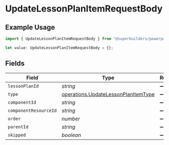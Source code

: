 # UpdateLessonPlanItemRequestBody

## Example Usage

```typescript
import { UpdateLessonPlanItemRequestBody } from "@superbuilders/powerpath/models/operations";

let value: UpdateLessonPlanItemRequestBody = {};
```

## Fields

| Field                                                                                      | Type                                                                                       | Required                                                                                   | Description                                                                                |
| ------------------------------------------------------------------------------------------ | ------------------------------------------------------------------------------------------ | ------------------------------------------------------------------------------------------ | ------------------------------------------------------------------------------------------ |
| `lessonPlanId`                                                                             | *string*                                                                                   | :heavy_minus_sign:                                                                         | N/A                                                                                        |
| `type`                                                                                     | [operations.UpdateLessonPlanItemType](../../models/operations/updatelessonplanitemtype.md) | :heavy_minus_sign:                                                                         | N/A                                                                                        |
| `componentId`                                                                              | *string*                                                                                   | :heavy_minus_sign:                                                                         | N/A                                                                                        |
| `componentResourceId`                                                                      | *string*                                                                                   | :heavy_minus_sign:                                                                         | N/A                                                                                        |
| `order`                                                                                    | *number*                                                                                   | :heavy_minus_sign:                                                                         | N/A                                                                                        |
| `parentId`                                                                                 | *string*                                                                                   | :heavy_minus_sign:                                                                         | N/A                                                                                        |
| `skipped`                                                                                  | *boolean*                                                                                  | :heavy_minus_sign:                                                                         | N/A                                                                                        |